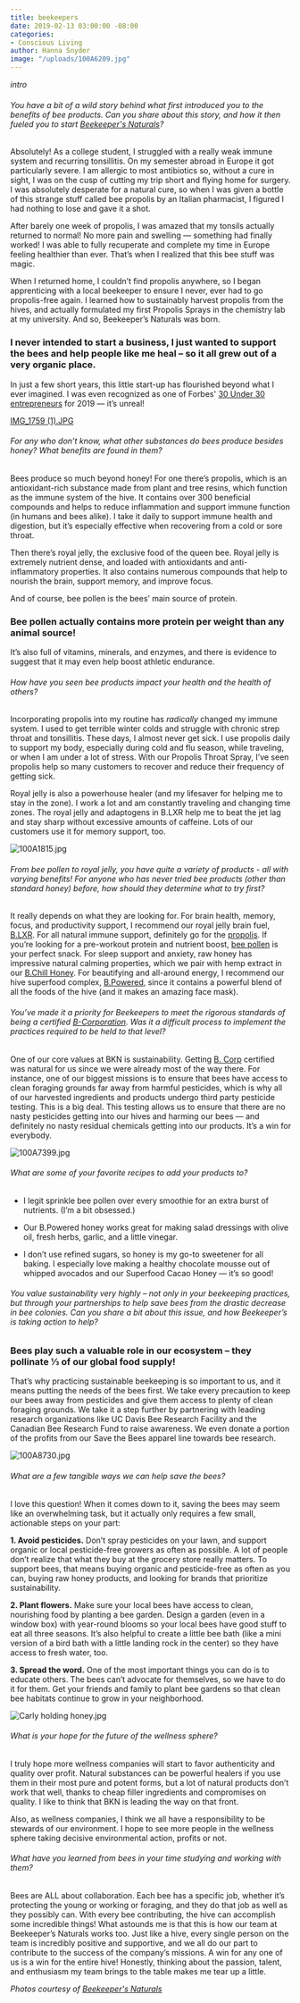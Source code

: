 ```yaml
---
title: beekeepers
date: 2019-02-13 03:00:00 -08:00
categories:
- Conscious Living
author: Hanna Snyder
image: "/uploads/100A6209.jpg"
---
```


_intro_

###### You have a bit of a wild story behind what first introduced you to the benefits of bee products. Can you share about this story, and how it then fueled you to start [Beekeeper's Naturals](https://beekeepersnaturals.com/)?  

Absolutely! As a college student, I struggled with a really weak immune system and recurring tonsillitis. On my semester abroad in Europe it got particularly severe. I am allergic to most antibiotics so, without a cure in sight, I was on the cusp of cutting my trip short and flying home for surgery. I was absolutely desperate for a natural cure, so when I was given a bottle of this strange stuff called bee propolis by an Italian pharmacist, I figured I had nothing to lose and gave it a shot.      
  
After barely one week of propolis, I was amazed that my tonsils actually returned to normal! No more pain and swelling — something had finally worked! I was able to fully recuperate and complete my time in Europe feeling healthier than ever. That’s when I realized that this bee stuff was magic.             
 
When I returned home, I couldn’t find propolis anywhere, so I began apprenticing with a local beekeeper to ensure I never, ever had to go propolis-free again. I learned how to sustainably harvest propolis from the hives, and actually formulated my first Propolis Sprays in the chemistry lab at my university. And so, Beekeeper’s Naturals was born.  
 
### I never intended to start a business, I just wanted to support the bees and help people like me heal – so it all grew out of a very organic place. 

In just a few short years, this little start-up has flourished beyond what I ever imagined. I was even recognized as one of Forbes' [30 Under 30 entrepreneurs](https://www.forbes.com/profile/carly-stein/?list=30under30-food-drink#2c33414f645c) for 2019 — it’s unreal!      

[IMG_1759 (1).JPG](/uploads/IMG_1759%20(1).JPG)

###### For any who don’t know, what other substances do bees produce besides honey? What benefits are found in them?

Bees produce so much beyond honey! For one there’s propolis, which is an antioxidant-rich substance made from plant and tree resins, which function as the immune system of the hive. It contains over 300 beneficial compounds and helps to reduce inflammation and support immune function (in humans and bees alike). I take it daily to support immune health and digestion, but it’s especially effective when recovering from a cold or sore throat.   

Then there’s royal jelly, the exclusive food of the queen bee. Royal jelly is extremely nutrient dense, and loaded with antioxidants and anti-inflammatory properties. It also contains numerous compounds that help to nourish the brain, support memory, and improve focus.  

And of course, bee pollen is the bees’ main source of protein. 

### Bee pollen actually contains more protein per weight than any animal source! 

It’s also full of vitamins, minerals, and enzymes, and there is evidence to suggest that it may even help boost athletic endurance.     

###### How have you seen bee products impact your health and the health of others?

Incorporating propolis into my routine has _radically_ changed my immune system. I used to get terrible winter colds and struggle with chronic strep throat and tonsillitis. These days, I almost never get sick. I use propolis daily to support my body, especially during cold and flu season, while traveling, or when I am under a lot of stress. With our Propolis Throat Spray, I’ve seen propolis help so many customers to recover and reduce their frequency of getting sick.    

Royal jelly is also a powerhouse healer (and my lifesaver for helping me to stay in the zone). I work a lot and am constantly traveling and changing time zones. The royal jelly and adaptogens in B.LXR help me to beat the jet lag and stay sharp without excessive amounts of caffeine. Lots of our customers use it for memory support, too.   

![100A1815.jpg](/uploads/100A1815.jpg)

###### From bee pollen to royal jelly, you have quite a variety of products - all with varying benefits! For anyone who has never tried bee products (other than standard honey) before, how should they determine what to try first?

It really depends on what they are looking for. For brain health, memory, focus, and productivity support, I recommend our royal jelly brain fuel, [B.LXR](https://beekeepersnaturals.com/collections/all/products/b-lxr). For all natural immune support, definitely go for the [propolis](https://beekeepersnaturals.com/collections/all/products/propolis-spray). If you’re looking for a pre-workout protein and nutrient boost, [bee pollen](https://beekeepersnaturals.com/collections/all/products/bee-pollen) is your perfect snack. For sleep support and anxiety, raw honey has impressive natural calming properties, which we pair with hemp extract in our [B.Chill Honey](https://beekeepersnaturals.com/collections/all/products/b-chill). For beautifying and all-around energy, I recommend our hive superfood complex, [B.Powered](https://beekeepersnaturals.com/collections/all/products/b-powered), since it contains a powerful blend of all the foods of the hive (and it makes an amazing face mask).   

###### You’ve made it a priority for Beekeepers to meet the rigorous standards of being a certified [B-Corporation](https://bcorporation.net/). Was it a difficult process to implement the practices required to be held to that level?

One of our core values at BKN is sustainability. Getting [B. Corp](https://bcorporation.net/) certified was natural for us since we were already most of the way there. For instance, one of our biggest missions is to ensure that bees have access to clean foraging grounds far away from harmful pesticides, which is why all of our harvested ingredients and products undergo third party pesticide testing. This is a big deal. This testing allows us to ensure that there are no nasty pesticides getting into our hives and harming our bees — and definitely no nasty residual chemicals getting into our products. It’s a win for everybody.  

![100A7399.jpg](/uploads/100A7399.jpg)       

###### What are some of your favorite recipes to add your products to?

- I legit sprinkle bee pollen over every smoothie for an extra burst of nutrients. (I’m a bit obsessed.)   

- Our B.Powered honey works great for making salad dressings with olive oil, fresh herbs, garlic, and a little vinegar.    

- I don’t use refined sugars, so honey is my go-to sweetener for all baking. I especially love making a healthy chocolate mousse out of whipped avocados and our Superfood Cacao Honey — it’s so good!  

###### You value sustainability very highly – not only in your beekeeping practices, but through your partnerships to help save bees from the drastic decrease in bee colonies. Can you share a bit about this issue, and how Beekeeper’s is taking action to help?

### Bees play such a valuable role in our ecosystem – they pollinate ⅓ of our global food supply! 

That’s why practicing sustainable beekeeping is so important to us, and it means putting the needs of the bees first. We take every precaution to keep our bees away from pesticides and give them access to plenty of clean foraging grounds. We take it a step further by partnering with leading research organizations like UC Davis Bee Research Facility and the Canadian Bee Research Fund to raise awareness. We even donate a portion of the profits from our Save the Bees apparel line towards bee research.          

![100A8730.jpg](/uploads/100A8730.jpg)

###### What are a few tangible ways we can help save the bees?

I love this question! When it comes down to it, saving the bees may seem like an overwhelming task, but it actually only requires a few small, actionable steps on your part:   

**1. Avoid pesticides.** Don’t spray pesticides on your lawn, and support organic or local pesticide-free growers as often as possible. A lot of people don’t realize that what they buy at the grocery store really matters. To support bees, that means buying organic and pesticide-free as often as you can, buying raw honey products, and looking for brands that prioritize sustainability. 

**2. Plant flowers.** Make sure your local bees have access to clean, nourishing food by planting a bee garden. Design a garden (even in a window box) with year-round blooms so your local bees have good stuff to eat all three seasons. It’s also helpful to create a little bee bath (like a mini version of a bird bath with a little landing rock in the center) so they have access to fresh water, too.       

**3. Spread the word.** One of the most important things you can do is to educate others. The bees can’t advocate for themselves, so we have to do it for them. Get your friends and family to plant bee gardens so that clean bee habitats continue to grow in your neighborhood.      

![Carly holding honey.jpg](/uploads/Carly%20holding%20honey.jpg)

###### What is your hope for the future of the wellness sphere?

I truly hope more wellness companies will start to favor authenticity and quality over profit. Natural substances can be powerful healers if you use them in their most pure and potent forms, but a lot of natural products don’t work that well, thanks to cheap filler ingredients and compromises on quality. I like to think that BKN is leading the way on that front. 

Also, as wellness companies, I think we all have a responsibility to be stewards of our environment. I hope to see more people in the wellness sphere taking decisive environmental action, profits or not.        

###### What have you learned from bees in your time studying and working with them?

Bees are ALL about collaboration. Each bee has a specific job, whether it’s protecting the young or working or foraging, and they do that job as well as they possibly can. With every bee contributing, the hive can accomplish some incredible things! What astounds me is that this is how our team at Beekeeper’s Naturals works too. Just like a hive, every single person on the team is incredibly positive and supportive, and we all do our part to contribute to the success of the company’s missions. A win for any one of us is a win for the entire hive! Honestly, thinking about the passion, talent, and enthusiasm my team brings to the table makes me tear up a little. 

_Photos courtesy of [Beekeeper's Naturals](https://beekeepersnaturals.com/)_